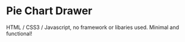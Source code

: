# Pie Chart Drawer

HTML / CSS3 / Javascript, no framework or libaries used. Minimal and functional!